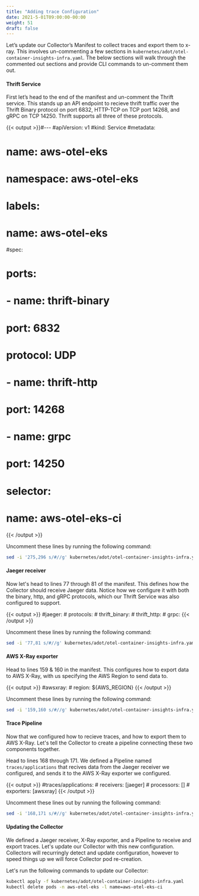 ```yaml
---
title: "Adding trace Configuration"
date: 2021-5-01T09:00:00-00:00
weight: 51
draft: false
---
```


Let’s update our Collector’s Manifest to collect traces and export them to x-ray. This involves un-commenting a
few sections in `kubernetes/adot/otel-container-insights-infra.yaml`. The below sections will walk through the commented out sections and provide CLI commands to un-comment them out.

#### Thrift Service

First let’s head to the end of the manifest and un-comment the Thrift service. This stands up an API endpoint to
recieve thrift traffic over the Thrift Binary protocol on port 6832, HTTP-TCP on TCP port 14268,
and gRPC on TCP 14250. Thrift supports all three of these protocols.

{{< output >}}#---
#apiVersion: v1
#kind: Service
#metadata:
#  name: aws-otel-eks
#  namespace: aws-otel-eks
#  labels:
#    name: aws-otel-eks
#spec:
#  ports:
#    - name: thrift-binary
#      port: 6832
#      protocol: UDP
#    - name: thrift-http
#      port: 14268
#    - name: grpc
#      port: 14250
#  selector:
#    name: aws-otel-eks-ci
{{< /output >}}

Uncomment these lines by running the following command:
```bash
sed -i '275,296 s/#//g' kubernetes/adot/otel-container-insights-infra.yaml
```


#### Jaeger receiver

Now let's head to lines 77 through 81 of the manifest. This defines how the Collector should receive Jaeger data.
Notice how we configure it with both the binary, http, and gRPC protocols, which our Thrift Service was also
configured to support.

{{< output >}}      #jaeger:
      #  protocols:
      #    thrift_binary:
      #    thrift_http:
      #    grpc:
{{< /output >}}

Uncomment these lines by running the following command:
```bash
sed -i '77,81 s/#//g' kubernetes/adot/otel-container-insights-infra.yaml
```


#### AWS X-Ray exporter

Head to lines 159 & 160 in the manifest. This configures how to export data to AWS X-Ray, with us specifying the
AWS Region to send data to.

{{< output >}}      #awsxray:
      #  region: ${AWS_REGION}
{{< /output >}}

Uncomment these lines by running the following command:
```bash
sed -i '159,160 s/#//g' kubernetes/adot/otel-container-insights-infra.yaml
```

#### Trace Pipeline

Now that we configured how to recieve traces, and how to export them to AWS X-Ray. Let's tell the Collector to
create a pipeline connecting these two components together.

Head to lines 168 through 171. We defined a Pipeline named `traces/applications` that recives data from the
Jaeger receiver we configured, and sends it to the AWS X-Ray exporter we configured.

{{< output >}}      #traces/applications:
        #  receivers: [jaeger]
        #  processors: []
        #  exporters: [awsxray]
{{< /output >}}

Uncomment these lines out by running the following command:
```bash
sed -i '168,171 s/#//g' kubernetes/adot/otel-container-insights-infra.yaml
```

#### Updating the Collector

We defined a Jaeger receiver, X-Ray exporter, and a Pipeline to receive and export traces. Let's update our Collector
with this new configuration. Collectors will recurringly detect and update configuration, however to speed things up
we will force Collector pod re-creation.

Let's run the following commands to update our Collector:
```bash
kubectl apply -f kubernetes/adot/otel-container-insights-infra.yaml
kubectl delete pods -n aws-otel-eks -l name=aws-otel-eks-ci
```

